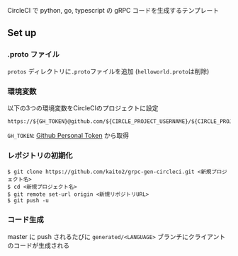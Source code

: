 CircleCI で python, go, typescript の gRPC コードを生成するテンプレート

## Set up

### .proto ファイル

`protos` ディレクトリに`.proto`ファイルを追加 (`helloworld.proto`は削除)

### 環境変数

以下の3つの環境変数をCircleCIのプロジェクトに設定

```
https://${GH_TOKEN}@github.com/${CIRCLE_PROJECT_USERNAME}/${CIRCLE_PROJECT_REPONAME}.git
```

`GH_TOKEN`: [Github Personal Token](https://github.com/settings/tokens) から取得

### レポジトリの初期化

```
$ git clone https://github.com/kaito2/grpc-gen-circleci.git <新規プロジェクト名>
$ cd <新規プロジェクト名>
$ git remote set-url origin <新規リポジトリURL>
$ git push -u
```

### コード生成

master に push されるたびに `generated/<LANGUAGE>` ブランチにクライアントのコードが生成される 
